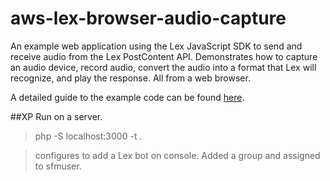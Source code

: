 # aws-lex-browser-audio-capture
An example web application using the Lex JavaScript SDK to send and receive audio from the Lex PostContent API. Demonstrates how to capture an audio device, record audio, convert the audio into a format that Lex will recognize, and play the response. All from a web browser.

A detailed guide to the example code can be found [here](https://aws.amazon.com/blogs/ai/capturing-voice-input-in-a-browser/).

##XP Run on a server.

> php -S localhost:3000 -t .

> configures to add a Lex bot on console. Added a group and assigned to sfmuser. 